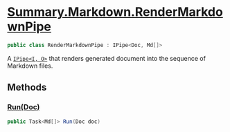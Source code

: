 # [Summary.Markdown.RenderMarkdownPipe](../src/Plugins/Markdown/RenderMarkdownPipe.cs#L8)
```cs
public class RenderMarkdownPipe : IPipe<Doc, Md[]>
```

A [`IPipe<I, O>`](./Summary.Pipes.IPipe{I,O}.md) that renders generated document into the sequence of Markdown files.

## Methods
### [Run(Doc)](../src/Plugins/Markdown/RenderMarkdownPipe.cs#L10)
```cs
public Task<Md[]> Run(Doc doc)
```

